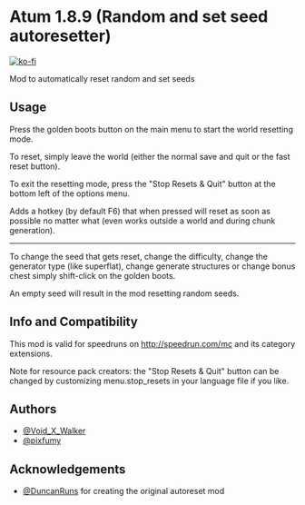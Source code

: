 
# Atum 1.8.9 (Random and set seed autoresetter)
[![ko-fi](https://ko-fi.com/img/githubbutton_sm.svg)](https://ko-fi.com/voidxwalker)

Mod to automatically reset random and set seeds

## Usage

Press the golden boots button on the main menu to start the world resetting mode.

To reset, simply leave the world (either the normal save and quit or the fast reset button).

To exit the resetting mode, press the "Stop Resets & Quit" button at the bottom left of the options menu.

Adds a hotkey (by default F6) that when pressed will reset as soon as possible no matter what (even works outside a world and during chunk generation).

----------

To change the seed that gets reset, change the difficulty, change the generator type (like superflat), change generate structures or change bonus chest simply shift-click on the golden boots.

An empty seed will result in the mod resetting random seeds. 

## Info and Compatibility

This mod is valid for speedruns on http://speedrun.com/mc and its category extensions.

Note for resource pack creators: the "Stop Resets & Quit" button can be changed by customizing menu.stop_resets in your language file if you like.

## Authors

- [@Void_X_Walker](https://www.github.com/voidxwalker) 
- [@pixfumy](https://www.github.com/pixfumy)

## Acknowledgements
- [@DuncanRuns](https://github.com/DuncanRuns) for creating the original autoreset mod
